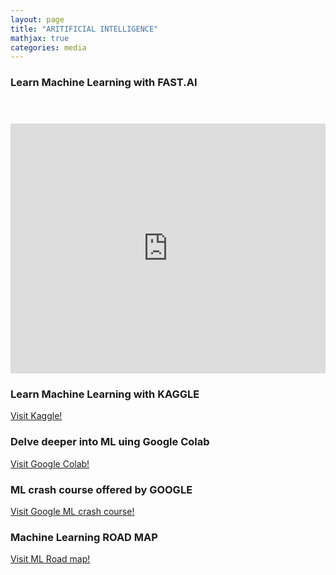 ```yaml
---
layout: page
title: "ARITIFICIAL INTELLIGENCE"
mathjax: true
categories: media
---
```





### **Learn Machine Learning with FAST.AI**
<html>
<header>
</header>
<body>
<embed src="https://www.fast.ai/" 
style="width:100%; height: 400px;">
</body>
</html>

<br>



### **Learn Machine Learning with KAGGLE**
<a href="https://www.kaggle.com/">Visit Kaggle!</a>


### **Delve deeper into ML uing Google Colab**
<a href="https://colab.research.google.com/">Visit Google Colab!</a>



### **ML crash course offered by GOOGLE**

<a href="https://developers.google.com/machine-learning/crash-course">Visit Google ML crash course!</a>




### **Machine Learning ROAD MAP**


<a href="https://github.com/codebasics/roadmaps/blob/master/machine-learning-engineer-roadmap-2021/ml_engineer_roadmap_2021.md">Visit ML Road map!</a>

